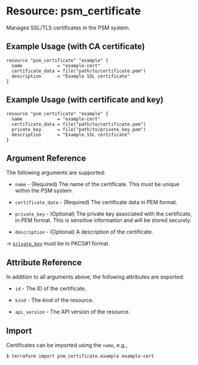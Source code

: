# Resource: psm_certificate

Manages SSL/TLS certificates in the PSM system.

## Example Usage (with CA certificate)

```hcl
resource "psm_certificate" "example" {
  name             = "example-cert"
  certificate_data = file("path/to/certificate.pem")
  description      = "Example SSL certificate"
}
```

## Example Usage (with certificate and key)

```hcl
resource "psm_certificate" "example" {
  name             = "example-cert"
  certificate_data = file("path/to/certificate.pem")
  private_key      = file("path/to/private_key.pem")
  description      = "Example SSL certificate"
}
```

## Argument Reference

The following arguments are supported:

* `name` - (Required) The name of the certificate. This must be unique within the PSM system.

* `certificate_data` - (Required) The certificate data in PEM format.

* `private_key` - (Optional) The private key associated with the certificate, in PEM format. This is sensitive information and will be stored securely.

* `description` - (Optional) A description of the certificate.

->
 [`private_key`](#private_key) must be in PKCS#1 format.


## Attribute Reference

In addition to all arguments above, the following attributes are exported:

* `id` - The ID of the certificate.

* `kind` - The kind of the resource.

* `api_version` - The API version of the resource.

## Import

Certificates can be imported using the `name`, e.g.,

```hcl
$ terraform import psm_certificate.example example-cert
```